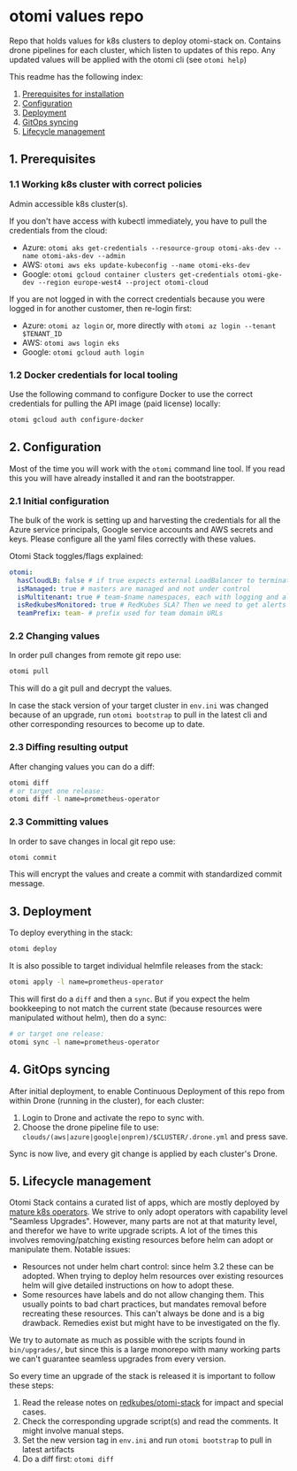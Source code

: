 # otomi values repo

Repo that holds values for k8s clusters to deploy otomi-stack on.
Contains drone pipelines for each cluster, which listen to updates of this repo.
Any updated values will be applied with the otomi cli (see `otomi help`)

This readme has the following index:

1. [Prerequisites for installation](#1-prerequisites)
2. [Configuration](#2-configuration)
3. [Deployment](#3-deployment)
4. [GitOps syncing](#4-gitops-syncing)
5. [Lifecycle management](#4-lifecycle-management)

## 1. Prerequisites

### 1.1 Working k8s cluster with correct policies

Admin accessible k8s cluster(s).

If you don't have access with kubectl immediately, you have to pull the credentials from the cloud:

- Azure: `otomi aks get-credentials --resource-group otomi-aks-dev --name otomi-aks-dev --admin`
- AWS: `otomi aws eks update-kubeconfig --name otomi-eks-dev`
- Google: `otomi gcloud container clusters get-credentials otomi-gke-dev --region europe-west4 --project otomi-cloud`

If you are not logged in with the correct credentials because you were logged in for another customer, then re-login first:

- Azure: `otomi az login` or, more directly with `otomi az login --tenant $TENANT_ID`
- AWS: `otomi aws login eks`
- Google: `otomi gcloud auth login`

### 1.2 Docker credentials for local tooling

Use the following command to configure Docker to use the correct credentials for pulling the API image (paid license) locally:

```bash
otomi gcloud auth configure-docker
```

## 2. Configuration

Most of the time you will work with the `otomi` command line tool.
If you read this you will have already installed it and ran the bootstrapper.

### 2.1 Initial configuration

The bulk of the work is setting up and harvesting the credentials for all the Azure service principals, Google service accounts and AWS secrets and keys. Please configure all the yaml files correctly with these values.

Otomi Stack toggles/flags explained:

```yaml
otomi:
  hasCloudLB: false # if true expects external LoadBalancer to terminate all incoming traffic
  isManaged: true # masters are managed and not under control
  isMultitenant: true # team-$name namespaces, each with logging and alerting, false: all goes to team-admin ns
  isRedkubesMonitored: true # RedKubes SLA? Then we need to get alerts too
  teamPrefix: team- # prefix used for team domain URLs
```

### 2.2 Changing values

In order pull changes from remote git repo use:

```bash
otomi pull
```

This will do a git pull and decrypt the values.

In case the stack version of your target cluster in `env.ini` was changed because of an upgrade, run `otomi bootstrap` to pull in the latest cli and other corresponding resources to become up to date.

### 2.3 Diffing resulting output

After changing values you can do a diff:

```bash
otomi diff
# or target one release:
otomi diff -l name=prometheus-operator
```

### 2.3 Committing values

In order to save changes in local git repo use:

```bash
otomi commit
```

This will encrypt the values and create a commit with standardized commit message.

## 3. Deployment

To deploy everything in the stack:

```bash
otomi deploy
```

It is also possible to target individual helmfile releases from the stack:

```bash
otomi apply -l name=prometheus-operator
```

This will first do a `diff` and then a `sync`. But if you expect the helm bookkeeping to not match the current state (because resources were manipulated without helm), then do a sync:

```bash
# or target one release:
otomi sync -l name=prometheus-operator
```

## 4. GitOps syncing

After initial deployment, to enable Continuous Deployment of this repo from within Drone (running in the cluster), for each cluster:

1. Login to Drone and activate the repo to sync with.
2. Choose the drone pipeline file to use: `clouds/(aws|azure|google|onprem)/$CLUSTER/.drone.yml` and press save.

Sync is now live, and every git change is applied by each cluster's Drone.

## 5. Lifecycle management

Otomi Stack contains a curated list of apps, which are mostly deployed by [mature k8s operators](https://operatorhub.io/). We strive to only adopt operators with capability level "Seamless Upgrades". However, many parts are not at that maturity level, and therefor we have to write upgrade scripts. A lot of the times this involves removing/patching existing resources before helm can adopt or manipulate them. Notable issues:

- Resources not under helm chart control: since helm 3.2 these can be adopted. When trying to deploy helm resources over existing resources helm will give detailed instructions on how to adopt these.
- Some resources have labels and do not allow changing them. This usually points to bad chart practices, but mandates removal before recreating these resources. This can't always be done and is a big drawback. Remedies exist but might have to be investigated on the fly.

We try to automate as much as possible with the scripts found in `bin/upgrades/`, but since this is a large monorepo with many working parts we can't guarantee seamless upgrades from every version.

So every time an upgrade of the stack is released it is important to follow these steps:

1. Read the release notes on [redkubes/otomi-stack](https://github.com/redkubes/otomi-stack) for impact and special cases.
2. Check the corresponding upgrade script(s) and read the comments. It might involve manual steps.
3. Set the new version tag in `env.ini` and run `otomi bootstrap` to pull in latest artifacts
4. Do a diff first: `otomi diff`
